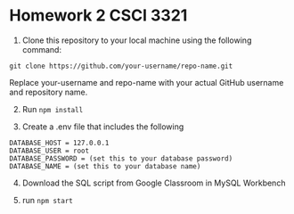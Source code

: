 # Homework 2 CSCI 3321
  
1. Clone this repository to your local machine using the following command:

 ```
 git clone https://github.com/your-username/repo-name.git
```

Replace your-username and repo-name with your actual GitHub username and repository name.

2. Run ```npm install ```

4. Create a .env file that includes the following
```
DATABASE_HOST = 127.0.0.1
DATABASE_USER = root
DATABASE_PASSWORD = (set this to your database password)
DATABASE_NAME = (set this to your database name)
```

4. Download the SQL script from Google Classroom in MySQL Workbench

5. run ``` npm start ```





